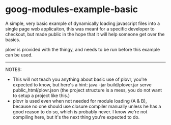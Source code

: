 # goog-modules-example-basic
A simple, very basic example of dynamically loading javascript files into a 
single page web applicaiton, this was meant for a specific developer to checkout, but 
made public in the hope that it will help someone get over the basics.


plovr is provided with the thingy, and needs to be run before this example can be used.

_________________________________________
NOTES:
- This will not teach you anything about basic use of plovr, you're expected to know, but here's a hint: 
  java -jar build/plover.jar serve public_html/plovr.json (the project structure is a mess, you do not want to setup a project like this.)
- plovr is used even when not needed for module loading (A & B), because no one should use closure compiler manually unless he has a good reason to do so, which is probably never. I know we're not compiling here, but it's the next thing you're expected to do.
